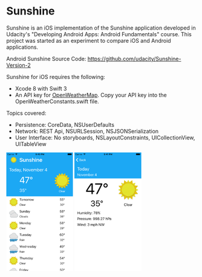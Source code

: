 # Sunshine
Sunshine is an iOS implementation of the Sunshine application developed in Udacity's "Developing Android Apps: Android Fundamentals" course. This project was started as an experiment to compare iOS and Android applications.

Android Sunshine Source Code: https://github.com/udacity/Sunshine-Version-2


Sunshine for iOS requires the following:
<ul>
<li>Xcode 8 with Swift 3</li>
<li>An API key for <a href="https://openweathermap.org/api">OpenWeatherMap</a>. Copy your API key into the OpenWeatherConstants.swift file.</li>
</ul>


Topics covered:
<ul>
<li>Persistence: CoreData, NSUserDefaults</li>
<li>Network: REST Api, NSURLSession, NSJSONSerialization</li>
<li>User Interface: No storyboards, NSLayoutConstraints, UICollectionView, UITableView</li>
</ul>

<img src="./Screenshots/Sunshine_ForecastController.png" width=35%>
<img src="./Screenshots/Sunshine_ForecastDetailController.png" width=35%>

